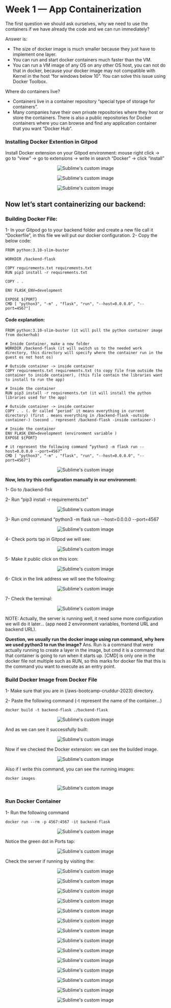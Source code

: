 # Week 1 — App Containerization
The first question we should ask ourselves, why we need to use the containers if we have already the code and we can run immediately?

Answer is: 
* The size of docker image is much smaller because they just have to implement one layer.
* You can run and start docker containers much faster than the VM.
* You can run a VM image of any OS on any other OS host, you can not do that in docker, because your docker image may not compatible with Kernel in the host “for windows below 10”. You can solve this issue using Docker Toolbox.


Where do containers live?

* Containers live in a container repository “special type of storage for containers”.
* Many companies have their own private repositories where they host or store the containers.
There is also a public repositories for Docker containers where you can browse and find any application container that you want “Docker Hub”.


### Installing Docker Extention in Gitpod
Install Docker extension on your Gitpod environment: mouse right click &rarr; go to “view” &rarr; go to extensions &rarr; write in search “Docker” &rarr; click “install”
<p align="center">
  <img src="https://user-images.githubusercontent.com/82225825/220284580-3018f5e1-554d-469a-96d8-b8cc01fb2960.png" alt="Sublime's custom image"/>
</p>

<p align="center">
  <img src="https://user-images.githubusercontent.com/82225825/220284654-09192bb6-af6c-430b-ba62-52e60c503ad6.png" alt="Sublime's custom image"/>
</p>

<p align="center">
  <img src="https://user-images.githubusercontent.com/82225825/220284786-13fcf631-3b4c-4470-82fe-7a20b893f557.png" alt="Sublime's custom image"/>
</p>

## Now let’s start containerizing our backend:

### Building Docker File:

1- In your Gitpod go to your backend folder and create a new file call it “Dockerfile”, in this file we will put our docker configuration.
2- Copy the below code:
```
FROM python:3.10-slim-buster 

WORKDIR /backend-flask

COPY requirements.txt requirements.txt
RUN pip3 install -r requirements.txt

COPY . .

ENV FLASK_ENV=development

EXPOSE ${PORT}
CMD [ "python3", "-m" , "flask", "run", "--host=0.0.0.0", "--port=4567"]

```
#### Code explanation:
```
FROM python:3.10-slim-buster (it will pull the python container image from dockerhub)

# Inside Container, make a new folder
WORKDIR /backend-flask (it will switch us to the needed work directory, this directory will specify where the container run in the guest os not host os)

# Outside container -> inside container
COPY requirements.txt requirements.txt (to copy file from outside the container to inside container), (this file contain the libraries want to install to run the app)

# Inside the container
RUN pip3 install -r requirements.txt (it will install the python libraries used for the app)

# Outside container -> inside container
COPY . . (. Or called ‘period’ it means everything in current directory) (first . means everything in /backend-flask -outside container-) (second . represent /backend-flask -inside container-)

# Inside the container
ENV FLASK_ENV=development (environment variable )
EXPOSE ${PORT}

# it represent the following command “python3 -m flask run --host=0.0.0.0 --port=4567”
CMD [ "python3", "-m" , "flask", "run", "--host=0.0.0.0", "--port=4567"]
```
<p align="center">
  <img src="https://user-images.githubusercontent.com/82225825/220285803-c9ddd690-eb62-4be8-ae5b-6d6e41d27f16.png" alt="Sublime's custom image"/>
</p>

**Now, lets try this configuration manually in our environment:**

1-	Go to /backend-flsk

2-	Run “pip3 install -r requirements.txt”

<p align="center">
  <img src="https://user-images.githubusercontent.com/82225825/220286894-377a04fb-1ccd-4934-9b6f-2a265d087d1e.png" alt="Sublime's custom image"/>
</p>

3-	Run cmd command “python3 -m flask run --host=0.0.0.0 --port=4567

<p align="center">
  <img src="https://user-images.githubusercontent.com/82225825/220287047-34bbdb8d-2159-4cef-956d-067220a08c53.png" alt="Sublime's custom image"/>
</p>

4- Check ports tap in Gitpod we will see:

<p align="center">
  <img src="https://user-images.githubusercontent.com/82225825/220287216-4f15f7de-2a3d-4409-9b0b-68ba384bfc52.png" alt="Sublime's custom image"/>
</p>

5- Make it public click on this icon:
<p align="center">
  <img src="https://user-images.githubusercontent.com/82225825/220287357-e94d0a3b-bc4c-4644-9999-7c1731f3263c.png" alt="Sublime's custom image"/>
</p>

6- Click in the link address we will see the following:
<p align="center">
  <img src="https://user-images.githubusercontent.com/82225825/220287591-61c0f65b-274f-4ed1-93ed-b63311101f97.png" alt="Sublime's custom image"/>
</p>

7- Check the terminal:
<p align="center">
  <img src="https://user-images.githubusercontent.com/82225825/220287713-033df10c-4585-4cfe-955e-aa2177e3e29a.png" alt="Sublime's custom image"/>
</p>

NOTE: Actually, the server is running well, it need some more configuration we will do it later… (app need 2 environment variables, frontend URL and backend URL).


**Question, we usually run the docker image using run command, why here we used python3 to run the image?**
Ans. Run is a command that were actually running to create a layer in the image, but cmd it is a command that that container is going to run when it starts up.
[CMD] is only one in the docker file not multiple such as RUN, so this marks for docker file that this is the command you want to execute as an entry point. 


### Build Docker Image from Docker File

1-	Make sure that you are in (/aws-bootcamp-cruddur-2023) directory.

2-	Paste the following command (-t represent the name of the container…)
```
docker build -t backend-flask ./backend-flask
```
<p align="center">
  <img src="https://user-images.githubusercontent.com/82225825/220290145-f2695b3f-5dad-4f44-a171-ed4d8c5a1f0f.png" alt="Sublime's custom image"/>
</p>

And as we can see it successfully built:

<p align="center">
  <img src="https://user-images.githubusercontent.com/82225825/220290263-65e94eec-16b2-49e6-ad57-fb00363520e5.png" alt="Sublime's custom image"/>
</p>

Now if we checked the Docker extension: we can see the builded image.
<p align="center">
  <img src="https://user-images.githubusercontent.com/82225825/220290528-890b3493-c4d0-4fcf-9d11-996ef06a7bf6.png" alt="Sublime's custom image"/>
</p>

Also if I write this command, you can see the running images:
```
docker images
```
<p align="center">
  <img src="https://user-images.githubusercontent.com/82225825/220290719-620fda90-db6a-402a-913e-00ec750fb4e9.png" alt="Sublime's custom image"/>
</p>

### Run Docker Container

1-	Run the following command
```
docker run --rm -p 4567:4567 -it backend-flask
```
<p align="center">
  <img src="https://user-images.githubusercontent.com/82225825/220291086-d69a22cd-0ab5-46ff-9341-34aa561372a7.png" alt="Sublime's custom image"/>
</p>

Notice the green dot in Ports tap:
<p align="center">
  <img src="https://user-images.githubusercontent.com/82225825/220291229-e7511646-152e-4ae3-ad24-e349dc1be108.png" alt="Sublime's custom image"/>
</p>

Check the server if running by visiting the:
<p align="center">
  <img src="https://user-images.githubusercontent.com/82225825/220291779-4b3ca901-3fbf-4bb5-902f-c57121c5bae2.png" alt="Sublime's custom image"/>
</p>










<p align="center">
  <img src="" alt="Sublime's custom image"/>
</p>





<p align="center">
  <img src="" alt="Sublime's custom image"/>
</p>


<p align="center">
  <img src="" alt="Sublime's custom image"/>
</p>




<p align="center">
  <img src="" alt="Sublime's custom image"/>
</p>


<p align="center">
  <img src="" alt="Sublime's custom image"/>
</p>




<p align="center">
  <img src="" alt="Sublime's custom image"/>
</p>


<p align="center">
  <img src="" alt="Sublime's custom image"/>
</p>




<p align="center">
  <img src="" alt="Sublime's custom image"/>
</p>


<p align="center">
  <img src="" alt="Sublime's custom image"/>
</p>





<p align="center">
  <img src="" alt="Sublime's custom image"/>
</p>


<p align="center">
  <img src="" alt="Sublime's custom image"/>
</p>




<p align="center">
  <img src="" alt="Sublime's custom image"/>
</p>


<p align="center">
  <img src="" alt="Sublime's custom image"/>
</p>

